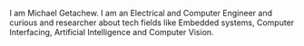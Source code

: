 I am Michael Getachew. I am an Electrical and Computer Engineer and curious and researcher about tech fields like Embedded systems, Computer Interfacing, Artificial Intelligence and Computer Vision.
